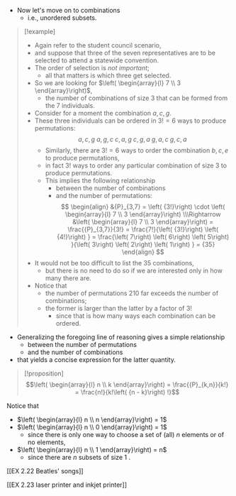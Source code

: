 
- Now let's move on to combinations 
	- i.e., unordered subsets. 

> [!example]
> - Again refer to the student council scenario, 
> - and suppose that three of the seven representatives are to be selected to attend a statewide convention. 
> - The order of selection is *not important*; 
> 	- all that matters is which three get selected. 
> - So we are looking for $\left( \begin{array}{l} 7 \\ 3 \end{array}\right)$, 
> 	- the number of combinations of size 3 that can be formed from the 7 individuals.
> - Consider for a moment the combination $a,c,g$. 
> - These three individuals can be ordered in $3! = 6$ ways to produce permutations: 
>   $$a,c,g\;a,g,c\;c,a,g\;c,g,a\;g,a,c\;g,c,a$$
> 	  - Similarly, there are $3! = 6$ ways to order the  combination $b,c,e$ to produce permutations, 
> 	  - in fact $3!$ ways to order any particular combination of size 3 to produce permutations. 
>   - This implies the following relationship 
> 	  - between the number of combinations 
> 	  - and the number of permutations: 
> $$
> \begin{align}
> &{P}_{3,7} = \left( {3!}\right) \cdot \left( \begin{array}{l} 7 \\ 3 \end{array}\right) \\\Rightarrow &\left( \begin{array}{l} 7 \\ 3 \end{array}\right) = \frac{{P}_{3,7}}{3!} = \frac{7!}{\left( {3!}\right) \left( {4!}\right) } = \frac{\left( 7\right) \left( 6\right) \left( 5\right) }{\left( 3\right) \left( 2\right) \left( 1\right) } = {35}
> \end{align}
> $$
> - It would not be too difficult to list the 35 combinations, 
> 	- but there is no need to do so if we are interested only in how many there are. 
> - Notice that 
> 	- the number of permutations 210 far exceeds the number of combinations; 
> 	- the former is larger than the latter by a factor of $3!$ 
> 		- since that is how many ways each combination can be ordered.

- Generalizing the foregoing line of reasoning gives a simple relationship 
	- between the number of permutations 
	- and the number of combinations 
- that yields a concise expression for the latter quantity.

> [!proposition]
> $$\left( \begin{array}{l} n \\ k \end{array}\right) = \frac{{P}_{k,n}}{k!} = \frac{n!}{k!\left( {n - k}\right) !}$$

Notice that
- $\left( \begin{array}{l} n \\ n \end{array}\right) = 1$ 
- $\left( \begin{array}{l} n \\ 0 \end{array}\right) = 1$ 
	- since there is only one way to choose a set of (all) $n$ elements or of no elements, 
- $\left( \begin{array}{l} n \\ 1 \end{array}\right) = n$ 
	- since there are $n$ subsets of size 1 .


[[EX 2.22 Beatles' songs]]

[[EX 2.23 laser printer and inkjet printer]]